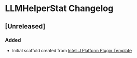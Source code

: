 <!-- Keep a Changelog guide -> https://keepachangelog.com -->

# LLMHelperStat Changelog

## [Unreleased]
### Added
- Initial scaffold created from [IntelliJ Platform Plugin Template](https://github.com/JetBrains/intellij-platform-plugin-template)
